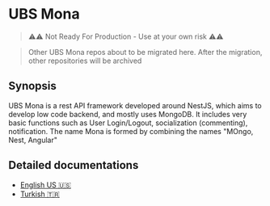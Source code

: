 # UBS Mona

> ⚠️⚠️ Not Ready For Production - Use at your own risk ⚠️⚠️

> Other UBS Mona repos about to be migrated here. After the migration, other repositories will be archived

## Synopsis

UBS Mona is a rest API framework developed around NestJS, which aims to develop low code backend, and mostly uses MongoDB. It includes very basic functions such as User Login/Logout, socialization (commenting), notification. The name Mona is formed by combining the names "MOngo, Nest, Angular"

## Detailed documentations

- [English US 🇺🇸](./docs/en-us/README.md)
- [Turkish 🇹🇷](./docs/tr-tr/README.md)
